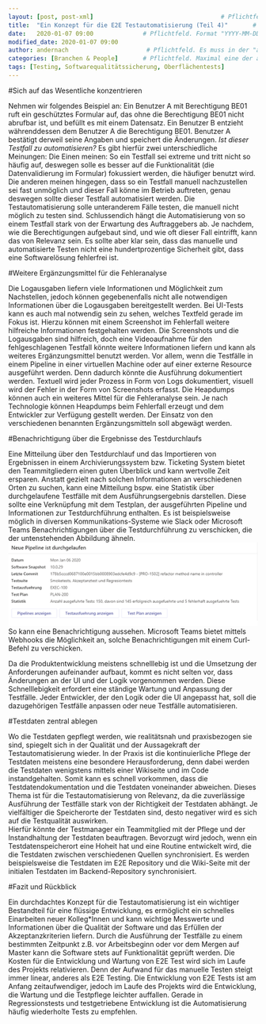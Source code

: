 ```yaml
---
layout: [post, post-xml]                                    # Pflichtfeld. Nicht ändern!
title:  "Ein Konzept für die E2E Testautomatisierung (Teil 4)"       # Pflichtfeld. Bitte einen Titel für den Blog Post angeben.
date:   2020-01-07 09:00              # Pflichtfeld. Format "YYYY-MM-DD HH:MM". Muss für Veröffentlichung in der Vergangenheit liegen. (Für Preview egal)
modified_date: 2020-01-07 09:00
author: andernach                      # Pflichtfeld. Es muss in der "authors.yml" einen Eintrag mit diesem Namen geben.
categories: [Branchen & People]       # Pflichtfeld. Maximal eine der angegebenen Kategorien verwenden.
tags: [Testing, Softwarequalitätssicherung, Oberflächentests]                       # Optional.
---
```

#Sich auf das Wesentliche konzentrieren 

Nehmen wir folgendes Beispiel an: Ein Benutzer A mit Berechtigung BE01 ruft ein geschütztes Formular auf, das ohne die Berechtigung BE01 nicht abrufbar ist, und befüllt es mit  einem Datensatz.
Ein Benutzer B entzieht währenddessen dem Benutzer A die Berechtigung BE01.
Benutzer A bestätigt derweil seine Angaben und speichert die Änderungen.
_Ist dieser Testfall zu automatisieren?_
Es gibt hierfür zwei unterschiedliche Meinungen:
Die Einen meinen: So ein Testfall sei extreme und tritt nicht so häufig auf, deswegen solle es besser auf die Funktionalität (die Datenvalidierung im Formular) fokussiert werden, die häufiger benutzt wird.
Die anderen meinen hingegen, dass so ein Testfall manuell nachzustellen sei fast unmöglich und dieser Fall könne im Betrieb auftreten, genau deswegen sollte dieser Testfall automatisiert werden.
Die Testautomatisierung solle unteranderem Fälle testen, die manuell nicht möglich zu testen sind.
Schlussendich hängt die Automatisierung von so einem Testfall stark von der Erwartung des Auftraggebers ab.
Je nachdem, wie die Berechtigungen aufgebaut sind, und wie oft dieser Fall eintrifft, kann das von Relevanz sein.
Es sollte aber klar sein, dass das manuelle und automatisierte Testen nicht eine hundertprozentige Sicherheit gibt, dass eine Softwarelösung fehlerfrei ist. 
     

#Weitere Ergänzungsmittel für die Fehleranalyse

Die Logausgaben liefern viele Informationen und Möglichkeit zum Nachstellen, jedoch können gegebenenfalls nicht alle notwendigen Informationen über die Logausgaben bereitgestellt werden.
Bei UI-Tests kann es auch mal notwendig sein zu sehen, welches Textfeld gerade im Fokus ist.
Hierzu können mit einem Screenshot im Fehlerfall weitere hilfreiche Informationen festgehalten werden. 
Die Screenshots und die Logausgaben sind hilfreich, doch eine Videoaufnahme für den fehlgeschlagenen Testfall könnte weitere Informationen liefern und kann als weiteres Ergänzungsmittel benutzt werden.
Vor allem, wenn die Testfälle in einem Pipeline in einer virtuellen Machine oder auf einer externe Resource ausgeführt werden.
Denn dadurch könnte die Ausführung dokumentiert werden.
Textuell wird jeder Prozess in Form von Logs dokumentiert, visuell wird der Fehler in der Form von Screenshots erfasst. 
Die Heapdumps können auch ein weiteres Mittel für die Fehleranalyse sein.
Je nach Technologie können Heapdumps beim Fehlerfall erzeugt und dem Entwickler zur Verfügung gestellt werden.
Der Einsatz von den verschiedenen benannten Ergänzungsmitteln soll abgewägt werden.

#Benachrichtigung über die Ergebnisse des Testdurchlaufs

Eine Mitteilung über den Testdurchlauf und das Importieren von Ergebnissen in einem Archivierungssystem bzw. Ticketing System bietet den Teammitgliedern einen guten Überblick und kann wertvolle Zeit ersparen.
Anstatt gezielt nach solchen Informationen an verschiedenen Orten zu suchen, kann eine Mitteilung bspw. eine Statistik über durchgelaufene Testfälle mit dem Ausführungsergebnis darstellen.
Diese sollte eine Verknüpfung mit dem Testplan, der ausgeführten Pipeline und Informationen zur Testdurchführung enthalten.
Es ist beispielsweise möglich in diversen Kommunikations-Systeme wie Slack oder  Microsoft Teams Benachrichtigungen über die Testdurchführung zu verschicken, die der untenstehenden Abbildung ähneln.
![Auf einen Blick können wichtige Informationen entnommen werden](/assets/images/posts/konzept-fuer-die-e2e-testautomatisierung/notification.png) 
So kann eine Benachrichtigung aussehen.
Microsoft Teams bietet mittels Webhooks die Möglichkeit an, solche Benachrichtigungen mit einem Curl-Befehl zu verschicken.

Da die Produktentwicklung meistens schnelllebig ist und die Umsetzung der Anforderungen aufeinander aufbaut, kommt es nicht selten vor, dass Änderungen an der UI und der Logik vorgenommen werden.
Diese Schnelllebigkeit erfordert eine ständige Wartung und Anpassung der Testfälle.
Jeder Entwickler, der den Logik oder die UI angepasst hat, soll die dazugehörigen Testfälle anpassen oder neue Testfälle automatisieren.

#Testdaten zentral ablegen

Wo die Testdaten gepflegt werden, wie realitätsnah und praxisbezogen sie sind, spiegelt sich in der Qualität und der Aussagekraft der Testautomatisierung wieder.
In der Praxis ist die kontinuierliche Pflege der Testdaten meistens eine besondere Herausforderung, denn dabei werden die Testdaten wenigstens mittels einer Wikiseite und im Code instandgehalten.
Somit kann es schnell vorkommen, dass die Testdatendokumentation und die Testdaten voneinander abweichen. 
Dieses Thema ist für die Testautomatisierung von Relevanz, da die zuverlässige Ausführung der Testfälle stark von der Richtigkeit der Testdaten abhängt.
Je vielfältiger die Speicherorte der Testdaten sind, desto negativer wird es sich auf die Testqualität auswirken.   
Hierfür könnte der Testmanager ein Teammitglied mit der Pflege und der Instandhaltung der Testdaten beauftragen.
Bevorzugt wird jedoch, wenn ein Testdatenspeicherort eine Hoheit hat und eine Routine entwickelt wird, die die Testdaten zwischen verschiedenen Quellen synchronisiert.
Es werden beispielsweise die Testdaten im E2E Repository und die Wiki-Seite mit der initialen Testdaten im Backend-Repository synchronisiert. 

#Fazit und Rückblick

Ein durchdachtes Konzept für die Testautomatisierung ist ein wichtiger Bestandteil für eine flüssige Entwicklung, es ermöglicht ein schnelles Einarbeiten neuer Kolleg*Innen und kann wichtige Messwerte und Informationen über die Qualität der Software und das Erfüllen der Akzeptanzkriterien liefern.
Durch die Ausführung der Testfälle zu einem bestimmten Zeitpunkt z.B. vor Arbeitsbeginn oder vor dem Mergen auf Master kann die Software stets auf Funktionalität geprüft werden. 
Die Kosten für die Entwicklung und Wartung von E2E Test wird sich im Laufe des Projekts relativieren.
Denn der Aufwand für das manuelle Testen steigt immer linear, anderes als E2E Testing.
Die Entwicklung von E2E Tests ist am Anfang zeitaufwendiger, jedoch im Laufe des Projekts wird die Entwicklung, die Wartung und die Testpflege leichter auffallen.
Gerade in Regressionstests und testgetriebene Entwicklung ist die Automatisierung häufig wiederholte Tests zu empfehlen.
